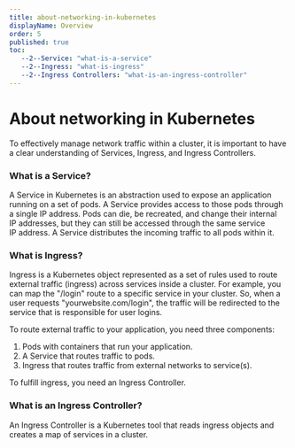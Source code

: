 ```yaml
---
title: about-networking-in-kubernetes
displayName: Overview
order: 5
published: true
toc:
   --2--Service: "what-is-a-service"
   --2--Ingress: "what-is-ingress"
   --2--Ingress Controllers: "what-is-an-ingress-controller"
---
```

# About networking in Kubernetes

To effectively manage network traffic within a cluster, it is important to have a clear understanding of Services, Ingress, and Ingress Controllers. 

### What is a Service?

A Service in Kubernetes is an abstraction used to expose an application running on a set of pods. A Service provides access to those pods through a single IP address. Pods can die, be recreated, and change their internal IP addresses, but they can still be accessed through the same service IP address. A Service distributes the incoming traffic to all pods within it.

### What is Ingress?

Ingress is a Kubernetes object represented as a set of rules used to route external traffic (ingress) across services inside a cluster. For example, you can map the "/login" route to a specific service in your cluster. So, when a user requests "yourwebsite.com/login", the traffic will be redirected to the service that is responsible for user logins.

To route external traffic to your application, you need three components:

1. Pods with containers that run your application.
2. A Service that routes traffic to pods.
3. Ingress that routes traffic from external networks to service(s).

To fulfill ingress, you need an Ingress Controller.

### What is an Ingress Controller?

An Ingress Controller is a Kubernetes tool that reads ingress objects and creates a map of services in a cluster.
